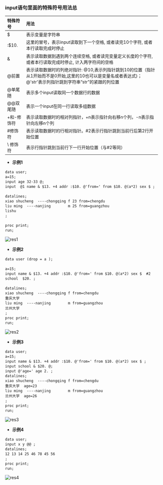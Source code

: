 ### input语句里面的特殊符号用法总

特殊符号 | 用法
:------|:------
$ | 表示变量是字符串
:$10. |  这里的冒号，表示input读取到下一个空格, 或者读完10个字符, 或者本行读取完成时停止
& |表示读取数据到遇到两个连续空格, 或者读完变量定义长度的个字符, 或者本行读取完成时停止, 计入两字符间的空格
@前置 | 表示读取数据时的列绝对指针: @10,表示列指针跳到10的位置（指针从1开始而不是0开始,这里的10也可以是变量名或者表达式)；@'str'表示列指针跳到字符串“str”的紧跟的列位置
@单尾随 | 表示多个input读取同一个数据行的数据
@@双尾随 | 表示一个input在同一行读取多组数据
+和-修饰符 | 表示读取数据时的相对列指针，+n表示指针向右移n个列，-n表示指针向左移n个列
#修饰符 | 表示读取数据时的行相对指针。#2表示行指针跳到当前行后第2行开始位置
\ 修饰符 | 表示行指针跳到当前行下一行开始位置（与#2等同）

- **示例1**

```
data user;                             
a=15;                                  
input age 32-33 @;                       
input  @1 name & $13. +4 addr :$10. @'from=' from $10. @(a*2) sex $ ;

datalines;                            
xiao shucheng  ----chongqing f 23 from=chengdu 
liu ming  ----nanjing        m 25 from=guangzhou 
lishu                                   
;    

proc print;                             
run;  
```

![res1](\_images\clipboard.png)

- **示例2**

```
data user (drop = a );         

a=15;                                 
input name & $13. +4 addr :$10. @'from=' from $10. @(a*2) sex $  #2 school  $20. ;  

datalines;                               
xiao shucheng  ----chongqing f from=chengdu   
重庆大学                              
liu ming  ----nanjing        m from=guangzhou  
兰州大学                              
;                                                                                               
proc print;                             
run;             
```

![res2](\_images\clipboard1.png)

- **示例3**

```
data user;                             
a=15;                                  
input name & $13. +4 addr :$10. @'from=' from $10. @(a*2) sex $ ;
input school & $20. @;                    
input @'age=' age 2. ;                                                                                                                  
datalines;                             
xiao shucheng  ----chongqing f from=chengdu  
重庆大学  age=23                          
liu ming  ----nanjing        m from=guangzhou   
兰州大学  age=26                           
;                                                                                                                                       
proc print;                              
run;
```

![res3](\_images\clipboard2.png)

- **示例4**

```
data user;
input x y @@ ;
datalines;
12 13 14 25 46 78 45 56
;
proc print;
run;
```

![res4](\_images\clipboard3.png)


